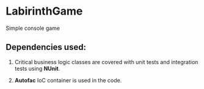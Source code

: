 # LabirinthGame

Simple console game

## Dependencies used:

1. Critical business logic classes are covered with unit tests and integration tests using **NUnit**.

2. **Autofac** IoC container is used in the code.
